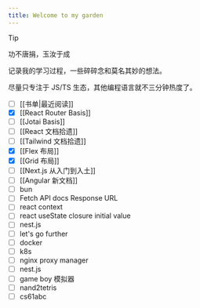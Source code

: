 ```yaml
---
title: Welcome to my garden
---
```


> [!tip]
> 功不唐捐，玉汝于成

记录我的学习过程，一些碎碎念和莫名其妙的想法。

尽量只专注于 JS/TS 生态，其他编程语言就不三分钟热度了。

- [ ] [[书单|最近阅读]]
- [x] [[React Router Basis]]
- [ ] [[Jotai Basis]]
- [ ] [[React 文档拾遗]]
- [ ] [[Tailwind 文档拾遗]]
- [x] [[Flex 布局]]
- [x] [[Grid 布局]]
- [ ] [[Next.js 从入门到入土]]
- [ ] [[Angular 新文档]]
- [ ] bun
- [ ] Fetch API docs Response URL
- [ ] react context
- [ ] react useState closure initial value
- [ ] nest.js
- [ ] let's go further
- [ ] docker
- [ ] k8s
- [ ] nginx proxy manager
- [ ] nest.js
- [ ] game boy 模拟器
- [ ] nand2tetris
- [ ] cs61abc